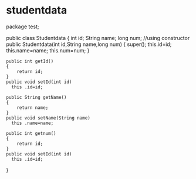 # studentdata
package test;

public class Studentdata
{
    int id;
    String name;
    long num;
    //using constructor
    public Studentdata(int id,String name,long num)
    {
        super();
        this.id=id;
        this.name=name;
        this.num=num;
    }
    
    public int getId()
    {
        return id;
    }
    public void setId(int id)
      this .id=id;
      
    public String getName()
    {
        return name;
    }
    public void setName(String name)
      this .name=name;
      
    public int getnum()
    {
        return id;
    }
    public void setId(int id)
      this .id=id;
}
